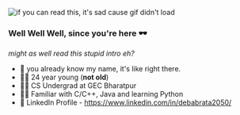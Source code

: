 

![if you can read this, it's sad cause gif didn't load](https://media2.giphy.com/media/v1.Y2lkPTc5MGI3NjExNzVhaGo5bDBzbmc4M3hlNTI3ZWpwNjMzZHpub3RnMjhhaTl0aWY5YSZlcD12MV9naWZzX3NlYXJjaCZjdD1n/UY5NnctabOECc/200.webp)

### Well Well Well, since you're here 🕶

_might as well read this stupid intro eh?_
- 🌝 you already know my name, it's like right there.
- 🧍‍♂️ 24 year young (<b>not old</b>)
- 👨‍🎓 CS Undergrad at GEC Bharatpur
- 👨‍💻 Familiar with C/C++, Java and learning Python
- 👤 LinkedIn Profile - https://www.linkedin.com/in/debabrata2050/
